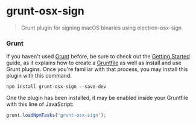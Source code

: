 # grunt-osx-sign

> Grunt plugin for signing macOS binaries using electron-osx-sign

### Grunt
If you haven't used [Grunt](http://gruntjs.com/) before, be sure to check out the [Getting Started](http://gruntjs.com/getting-started) guide, as it explains how to create a [Gruntfile](http://gruntjs.com/sample-gruntfile) as well as install and use Grunt plugins. Once you're familiar with that process, you may install this plugin with this command:

```shell
npm install grunt-osx-sign --save-dev
```

One the plugin has been installed, it may be enabled inside your Gruntfile with this line of JavaScript:

```js
grunt.loadNpmTasks('grunt-osx-sign');
```